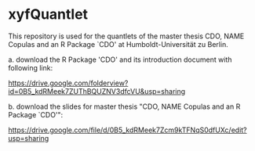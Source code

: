 xyfQuantlet
===========


This repository is used for the quantlets of the master thesis CDO, NAME Copulas and an R Package `CDO' at Humboldt-Universität zu Berlin.


a. download the R Package 'CDO' and its introduction document with following link:

https://drive.google.com/folderview?id=0B5_kdRMeek7ZUThBQUZNV3dfcVU&usp=sharing

b. download the slides for master thesis "CDO, NAME Copulas and an R Package `CDO'":

https://drive.google.com/file/d/0B5_kdRMeek7Zcm9kTFNqS0dfUXc/edit?usp=sharing

